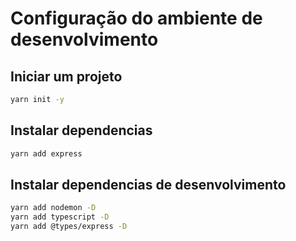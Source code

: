 # Configuração do ambiente de desenvolvimento

## Iniciar um projeto
```bash
yarn init -y
```
## Instalar dependencias
```bash
yarn add express
```
## Instalar dependencias de desenvolvimento
```bash
yarn add nodemon -D
yarn add typescript -D
yarn add @types/express -D
```
